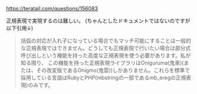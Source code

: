 https://teratail.com/questions/156083

正規表現で実現するのは難しい。
(ちゃんとしたドキュメントではないのですが以下引用↓)
> 括弧の対応が入れ子になっている場合でもマッチ可能にすることは一般的な正規表現ではできません。どうしても正規表現で行いたい場合は部分式呼び出しという機能を持った高度な正規表現を使う必要があります。私が知る限り、
> この機能を持った正規表現ライブラリはOniguruma(鬼車)(または、その改変版であるOnigmo(鬼雲))しかありません。これらを標準で採用している言語はRubyとPHP(mbstringの一部であるmb_eregの正規表現)のみです。